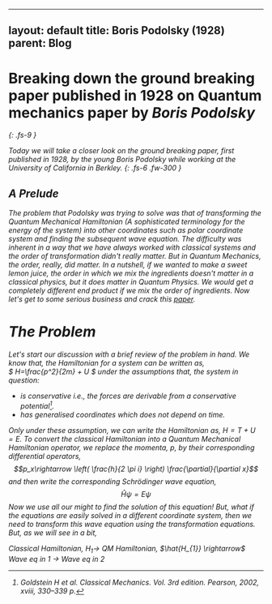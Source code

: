 
---
layout: default
title: Boris Podolsky (1928)
parent: Blog
---

# Breaking down the ground breaking paper published in 1928 on Quantum mechanics paper by <em>Boris Podolsky<em>
{: .fs-9 }

Today we will take a closer look on the ground breaking paper, first published in 1928, by the young Boris Podolsky while working at the University of California in Berkley.
{: .fs-6 .fw-300 }


## A Prelude
The problem that Podolsky was trying to solve was that of transforming the Quantum Mechanical Hamiltonian (A sophisticated terminology for the energy of the system) into other coordinates such as polar coordinate system and finding the subsequent wave equation. The difficulty was inherent in a way that we have always worked with classical systems and the order of transformation didn't really matter. But in Quantum Mechanics, the order, *really*, did matter. In a nutshell, if we wanted to make a sweet lemon juice, the order in which we mix the ingredients doesn't matter in a classical physics, but it does matter in Quantum Physics. We would get a completely different end product if we mix the order of ingredients. Now let's get to some serious business and crack this [paper](https://journals.aps.org/pr/abstract/10.1103/PhysRev.32.812).


# The Problem
Let's start our discussion with a brief review of the problem in hand. We know that, the Hamiltonian for a system can be written as,\
$
H=\frac{p^2}{2m} + U
$
under the assumptions that, the system in question:
-  is conservative i.e., the forces are derivable from a conservative potential[^fn1].
- has generalised coordinates which does not depend on time.

Only under these assumption, we can write the Hamiltonian as, $H=T + U = E$.
To convert the classical Hamiltonian into a Quantum Mechanical Hamiltonian operator, we replace the momenta, $p$, by their corresponding differential operators,
$$p_x\rightarrow \left( \frac{h}{2 \pi i} \right) \frac{\partial}{\partial x}$$
and then write the corresponding Schr&#246;dinger wave equation,
$$\hat{H}\psi = E\psi$$
Now we use all our might to find the solution of this equation! But, what if the equations are easily solved in a different coordinate system, then we need to *transform* this wave equation using the transformation equations. But, as we will see in a bit,

*Classical Hamiltonian,* $H_{1} \rightarrow$ *QM Hamiltonian,* $\hat{H_{1}} \rightarrow$ *Wave eq in* $1$ $\rightarrow$ *Wave eq in* $2$
[^fn1]: Goldstein H et al. Classical Mechanics. Vol. 3rd edition. Pearson, 2002, xviii, 330–339 p.